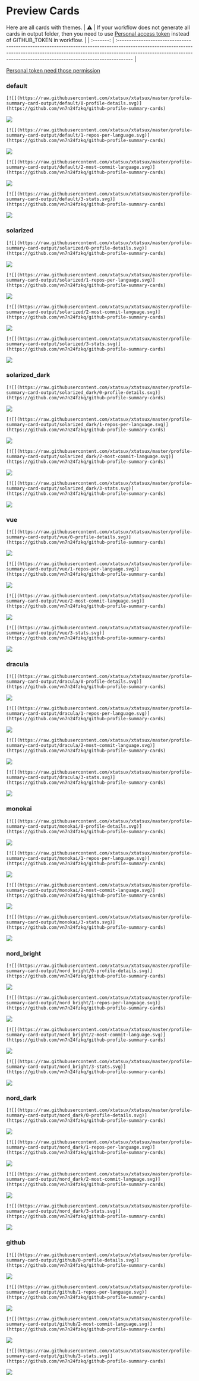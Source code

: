 
# Preview Cards

Here are all cards with themes.
| :warning: | If your workflow does not generate all cards in output folder, then you need to use [Personal access token](https://docs.github.com/en/actions/configuring-and-managing-workflows/creating-and-storing-encrypted-secrets) instead of GITHUB_TOKEN in workflow. |
| :-------: | :------------------------------------------------------------------------------------------------------------------------------------------------------------------------------------------------------------------------------------------------ |

[Personal token need those permission](https://github.com/vn7n24fzkq/github-profile-summary-cards/wiki/Personal-access-token-permissions)


### default


```
[![](https://raw.githubusercontent.com/xtatsux/xtatsux/master/profile-summary-card-output/default/0-profile-details.svg)](https://github.com/vn7n24fzkq/github-profile-summary-cards)
```
![](https://raw.githubusercontent.com/xtatsux/xtatsux/master/profile-summary-card-output/default/0-profile-details.svg)


```
[![](https://raw.githubusercontent.com/xtatsux/xtatsux/master/profile-summary-card-output/default/1-repos-per-language.svg)](https://github.com/vn7n24fzkq/github-profile-summary-cards)
```
![](https://raw.githubusercontent.com/xtatsux/xtatsux/master/profile-summary-card-output/default/1-repos-per-language.svg)


```
[![](https://raw.githubusercontent.com/xtatsux/xtatsux/master/profile-summary-card-output/default/2-most-commit-language.svg)](https://github.com/vn7n24fzkq/github-profile-summary-cards)
```
![](https://raw.githubusercontent.com/xtatsux/xtatsux/master/profile-summary-card-output/default/2-most-commit-language.svg)


```
[![](https://raw.githubusercontent.com/xtatsux/xtatsux/master/profile-summary-card-output/default/3-stats.svg)](https://github.com/vn7n24fzkq/github-profile-summary-cards)
```
![](https://raw.githubusercontent.com/xtatsux/xtatsux/master/profile-summary-card-output/default/3-stats.svg)


### solarized


```
[![](https://raw.githubusercontent.com/xtatsux/xtatsux/master/profile-summary-card-output/solarized/0-profile-details.svg)](https://github.com/vn7n24fzkq/github-profile-summary-cards)
```
![](https://raw.githubusercontent.com/xtatsux/xtatsux/master/profile-summary-card-output/solarized/0-profile-details.svg)


```
[![](https://raw.githubusercontent.com/xtatsux/xtatsux/master/profile-summary-card-output/solarized/1-repos-per-language.svg)](https://github.com/vn7n24fzkq/github-profile-summary-cards)
```
![](https://raw.githubusercontent.com/xtatsux/xtatsux/master/profile-summary-card-output/solarized/1-repos-per-language.svg)


```
[![](https://raw.githubusercontent.com/xtatsux/xtatsux/master/profile-summary-card-output/solarized/2-most-commit-language.svg)](https://github.com/vn7n24fzkq/github-profile-summary-cards)
```
![](https://raw.githubusercontent.com/xtatsux/xtatsux/master/profile-summary-card-output/solarized/2-most-commit-language.svg)


```
[![](https://raw.githubusercontent.com/xtatsux/xtatsux/master/profile-summary-card-output/solarized/3-stats.svg)](https://github.com/vn7n24fzkq/github-profile-summary-cards)
```
![](https://raw.githubusercontent.com/xtatsux/xtatsux/master/profile-summary-card-output/solarized/3-stats.svg)


### solarized_dark


```
[![](https://raw.githubusercontent.com/xtatsux/xtatsux/master/profile-summary-card-output/solarized_dark/0-profile-details.svg)](https://github.com/vn7n24fzkq/github-profile-summary-cards)
```
![](https://raw.githubusercontent.com/xtatsux/xtatsux/master/profile-summary-card-output/solarized_dark/0-profile-details.svg)


```
[![](https://raw.githubusercontent.com/xtatsux/xtatsux/master/profile-summary-card-output/solarized_dark/1-repos-per-language.svg)](https://github.com/vn7n24fzkq/github-profile-summary-cards)
```
![](https://raw.githubusercontent.com/xtatsux/xtatsux/master/profile-summary-card-output/solarized_dark/1-repos-per-language.svg)


```
[![](https://raw.githubusercontent.com/xtatsux/xtatsux/master/profile-summary-card-output/solarized_dark/2-most-commit-language.svg)](https://github.com/vn7n24fzkq/github-profile-summary-cards)
```
![](https://raw.githubusercontent.com/xtatsux/xtatsux/master/profile-summary-card-output/solarized_dark/2-most-commit-language.svg)


```
[![](https://raw.githubusercontent.com/xtatsux/xtatsux/master/profile-summary-card-output/solarized_dark/3-stats.svg)](https://github.com/vn7n24fzkq/github-profile-summary-cards)
```
![](https://raw.githubusercontent.com/xtatsux/xtatsux/master/profile-summary-card-output/solarized_dark/3-stats.svg)


### vue


```
[![](https://raw.githubusercontent.com/xtatsux/xtatsux/master/profile-summary-card-output/vue/0-profile-details.svg)](https://github.com/vn7n24fzkq/github-profile-summary-cards)
```
![](https://raw.githubusercontent.com/xtatsux/xtatsux/master/profile-summary-card-output/vue/0-profile-details.svg)


```
[![](https://raw.githubusercontent.com/xtatsux/xtatsux/master/profile-summary-card-output/vue/1-repos-per-language.svg)](https://github.com/vn7n24fzkq/github-profile-summary-cards)
```
![](https://raw.githubusercontent.com/xtatsux/xtatsux/master/profile-summary-card-output/vue/1-repos-per-language.svg)


```
[![](https://raw.githubusercontent.com/xtatsux/xtatsux/master/profile-summary-card-output/vue/2-most-commit-language.svg)](https://github.com/vn7n24fzkq/github-profile-summary-cards)
```
![](https://raw.githubusercontent.com/xtatsux/xtatsux/master/profile-summary-card-output/vue/2-most-commit-language.svg)


```
[![](https://raw.githubusercontent.com/xtatsux/xtatsux/master/profile-summary-card-output/vue/3-stats.svg)](https://github.com/vn7n24fzkq/github-profile-summary-cards)
```
![](https://raw.githubusercontent.com/xtatsux/xtatsux/master/profile-summary-card-output/vue/3-stats.svg)


### dracula


```
[![](https://raw.githubusercontent.com/xtatsux/xtatsux/master/profile-summary-card-output/dracula/0-profile-details.svg)](https://github.com/vn7n24fzkq/github-profile-summary-cards)
```
![](https://raw.githubusercontent.com/xtatsux/xtatsux/master/profile-summary-card-output/dracula/0-profile-details.svg)


```
[![](https://raw.githubusercontent.com/xtatsux/xtatsux/master/profile-summary-card-output/dracula/1-repos-per-language.svg)](https://github.com/vn7n24fzkq/github-profile-summary-cards)
```
![](https://raw.githubusercontent.com/xtatsux/xtatsux/master/profile-summary-card-output/dracula/1-repos-per-language.svg)


```
[![](https://raw.githubusercontent.com/xtatsux/xtatsux/master/profile-summary-card-output/dracula/2-most-commit-language.svg)](https://github.com/vn7n24fzkq/github-profile-summary-cards)
```
![](https://raw.githubusercontent.com/xtatsux/xtatsux/master/profile-summary-card-output/dracula/2-most-commit-language.svg)


```
[![](https://raw.githubusercontent.com/xtatsux/xtatsux/master/profile-summary-card-output/dracula/3-stats.svg)](https://github.com/vn7n24fzkq/github-profile-summary-cards)
```
![](https://raw.githubusercontent.com/xtatsux/xtatsux/master/profile-summary-card-output/dracula/3-stats.svg)


### monokai


```
[![](https://raw.githubusercontent.com/xtatsux/xtatsux/master/profile-summary-card-output/monokai/0-profile-details.svg)](https://github.com/vn7n24fzkq/github-profile-summary-cards)
```
![](https://raw.githubusercontent.com/xtatsux/xtatsux/master/profile-summary-card-output/monokai/0-profile-details.svg)


```
[![](https://raw.githubusercontent.com/xtatsux/xtatsux/master/profile-summary-card-output/monokai/1-repos-per-language.svg)](https://github.com/vn7n24fzkq/github-profile-summary-cards)
```
![](https://raw.githubusercontent.com/xtatsux/xtatsux/master/profile-summary-card-output/monokai/1-repos-per-language.svg)


```
[![](https://raw.githubusercontent.com/xtatsux/xtatsux/master/profile-summary-card-output/monokai/2-most-commit-language.svg)](https://github.com/vn7n24fzkq/github-profile-summary-cards)
```
![](https://raw.githubusercontent.com/xtatsux/xtatsux/master/profile-summary-card-output/monokai/2-most-commit-language.svg)


```
[![](https://raw.githubusercontent.com/xtatsux/xtatsux/master/profile-summary-card-output/monokai/3-stats.svg)](https://github.com/vn7n24fzkq/github-profile-summary-cards)
```
![](https://raw.githubusercontent.com/xtatsux/xtatsux/master/profile-summary-card-output/monokai/3-stats.svg)


### nord_bright


```
[![](https://raw.githubusercontent.com/xtatsux/xtatsux/master/profile-summary-card-output/nord_bright/0-profile-details.svg)](https://github.com/vn7n24fzkq/github-profile-summary-cards)
```
![](https://raw.githubusercontent.com/xtatsux/xtatsux/master/profile-summary-card-output/nord_bright/0-profile-details.svg)


```
[![](https://raw.githubusercontent.com/xtatsux/xtatsux/master/profile-summary-card-output/nord_bright/1-repos-per-language.svg)](https://github.com/vn7n24fzkq/github-profile-summary-cards)
```
![](https://raw.githubusercontent.com/xtatsux/xtatsux/master/profile-summary-card-output/nord_bright/1-repos-per-language.svg)


```
[![](https://raw.githubusercontent.com/xtatsux/xtatsux/master/profile-summary-card-output/nord_bright/2-most-commit-language.svg)](https://github.com/vn7n24fzkq/github-profile-summary-cards)
```
![](https://raw.githubusercontent.com/xtatsux/xtatsux/master/profile-summary-card-output/nord_bright/2-most-commit-language.svg)


```
[![](https://raw.githubusercontent.com/xtatsux/xtatsux/master/profile-summary-card-output/nord_bright/3-stats.svg)](https://github.com/vn7n24fzkq/github-profile-summary-cards)
```
![](https://raw.githubusercontent.com/xtatsux/xtatsux/master/profile-summary-card-output/nord_bright/3-stats.svg)


### nord_dark


```
[![](https://raw.githubusercontent.com/xtatsux/xtatsux/master/profile-summary-card-output/nord_dark/0-profile-details.svg)](https://github.com/vn7n24fzkq/github-profile-summary-cards)
```
![](https://raw.githubusercontent.com/xtatsux/xtatsux/master/profile-summary-card-output/nord_dark/0-profile-details.svg)


```
[![](https://raw.githubusercontent.com/xtatsux/xtatsux/master/profile-summary-card-output/nord_dark/1-repos-per-language.svg)](https://github.com/vn7n24fzkq/github-profile-summary-cards)
```
![](https://raw.githubusercontent.com/xtatsux/xtatsux/master/profile-summary-card-output/nord_dark/1-repos-per-language.svg)


```
[![](https://raw.githubusercontent.com/xtatsux/xtatsux/master/profile-summary-card-output/nord_dark/2-most-commit-language.svg)](https://github.com/vn7n24fzkq/github-profile-summary-cards)
```
![](https://raw.githubusercontent.com/xtatsux/xtatsux/master/profile-summary-card-output/nord_dark/2-most-commit-language.svg)


```
[![](https://raw.githubusercontent.com/xtatsux/xtatsux/master/profile-summary-card-output/nord_dark/3-stats.svg)](https://github.com/vn7n24fzkq/github-profile-summary-cards)
```
![](https://raw.githubusercontent.com/xtatsux/xtatsux/master/profile-summary-card-output/nord_dark/3-stats.svg)


### github


```
[![](https://raw.githubusercontent.com/xtatsux/xtatsux/master/profile-summary-card-output/github/0-profile-details.svg)](https://github.com/vn7n24fzkq/github-profile-summary-cards)
```
![](https://raw.githubusercontent.com/xtatsux/xtatsux/master/profile-summary-card-output/github/0-profile-details.svg)


```
[![](https://raw.githubusercontent.com/xtatsux/xtatsux/master/profile-summary-card-output/github/1-repos-per-language.svg)](https://github.com/vn7n24fzkq/github-profile-summary-cards)
```
![](https://raw.githubusercontent.com/xtatsux/xtatsux/master/profile-summary-card-output/github/1-repos-per-language.svg)


```
[![](https://raw.githubusercontent.com/xtatsux/xtatsux/master/profile-summary-card-output/github/2-most-commit-language.svg)](https://github.com/vn7n24fzkq/github-profile-summary-cards)
```
![](https://raw.githubusercontent.com/xtatsux/xtatsux/master/profile-summary-card-output/github/2-most-commit-language.svg)


```
[![](https://raw.githubusercontent.com/xtatsux/xtatsux/master/profile-summary-card-output/github/3-stats.svg)](https://github.com/vn7n24fzkq/github-profile-summary-cards)
```
![](https://raw.githubusercontent.com/xtatsux/xtatsux/master/profile-summary-card-output/github/3-stats.svg)

